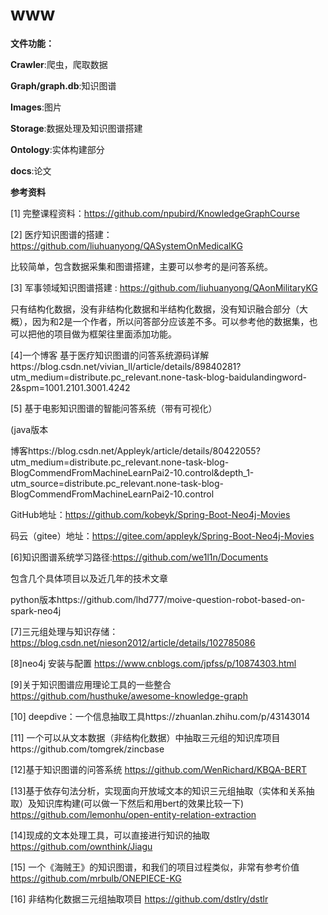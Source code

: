 # www

**文件功能：**

**Crawler**:爬虫，爬取数据

**Graph/graph.db**:知识图谱

**Images**:图片

**Storage**:数据处理及知识图谱搭建

**Ontology**:实体构建部分

**docs**:论文







**参考资料**

[1] 完整课程资料：https://github.com/npubird/KnowledgeGraphCourse

[2] 医疗知识图谱的搭建：https://github.com/liuhuanyong/QASystemOnMedicalKG

比较简单，包含数据采集和图谱搭建，主要可以参考的是问答系统。

[3] 军事领域知识图谱搭建 : https://github.com/liuhuanyong/QAonMilitaryKG

只有结构化数据，没有非结构化数据和半结构化数据，没有知识融合部分（大概），因为和2是一个作者，所以问答部分应该差不多。可以参考他的数据集，也可以把他的项目做为框架往里面添加功能。

[4]一个博客 基于医疗知识图谱的问答系统源码详解https://blog.csdn.net/vivian_ll/article/details/89840281?utm_medium=distribute.pc_relevant.none-task-blog-baidulandingword-2&spm=1001.2101.3001.4242

[5] 基于电影知识图谱的智能问答系统（带有可视化）

(java版本

博客https://blog.csdn.net/Appleyk/article/details/80422055?utm_medium=distribute.pc_relevant.none-task-blog-BlogCommendFromMachineLearnPai2-10.control&depth_1-utm_source=distribute.pc_relevant.none-task-blog-BlogCommendFromMachineLearnPai2-10.control

GitHub地址：https://github.com/kobeyk/Spring-Boot-Neo4j-Movies

码云（gitee）地址：https://gitee.com/appleyk/Spring-Boot-Neo4j-Movies

[6]知识图谱系统学习路径:https://github.com/we1l1n/Documents

包含几个具体项目以及近几年的技术文章

python版本https://github.com/lhd777/moive-question-robot-based-on-spark-neo4j

[7]三元组处理与知识存储：https://blog.csdn.net/nieson2012/article/details/102785086

[8]neo4j 安装与配置 https://www.cnblogs.com/jpfss/p/10874303.html

[9]关于知识图谱应用理论工具的一些整合 https://github.com/husthuke/awesome-knowledge-graph

[10] deepdive：一个信息抽取工具https://zhuanlan.zhihu.com/p/43143014

[11] 一个可以从文本数据（非结构化数据）中抽取三元组的知识库项目https://github.com/tomgrek/zincbase

[12]基于知识图谱的问答系统 https://github.com/WenRichard/KBQA-BERT

[13]基于依存句法分析，实现面向开放域文本的知识三元组抽取（实体和关系抽取）及知识库构建(可以做一下然后和用bert的效果比较一下) https://github.com/lemonhu/open-entity-relation-extraction

[14]现成的文本处理工具，可以直接进行知识的抽取 https://github.com/ownthink/Jiagu

[15] 一个《海贼王》的知识图谱，和我们的项目过程类似，非常有参考价值 https://github.com/mrbulb/ONEPIECE-KG

[16] 非结构化数据三元组抽取项目 https://github.com/dstlry/dstlr